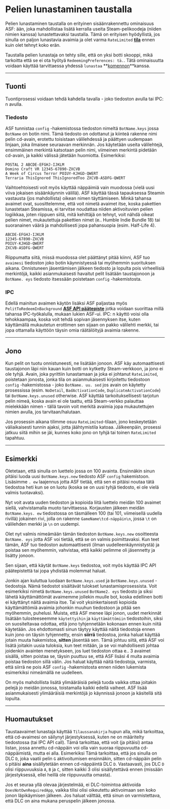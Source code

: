 # Pelien lunastaminen taustalla

Pelien lunastaminen taustalla on erityinen sisäänrakennettu ominaisuus ASF: ään, joka mahdollistaa lisätä kerralla useita Steam-pelikoodeja (niiden nimien kanssa) lunastettavaksi taustalla. Tämä on erityisen hyödyllistä, jos sinulla on paljon lunastavia avaimia ja olet varma `RateLimited` **[tila](https://github.com/JustArchiNET/ArchiSteamFarm/wiki/FAQ#what-is-the-meaning-of-status-when-redeeming-a-key)** ennen kuin olet tehnyt koko erän.

Taustalla pelien lunastaja on tehty sille, että on yksi botti skooppi, mikä tarkoitta että se ei ota hyötyä `RedeemingPreferences: tä.`. Tätä ominaisuutta voidaan käyttää tarvittaessa yhdessä `lunastaa` **[komennon](https://github.com/JustArchiNET/ArchiSteamFarm/wiki/Commands)**kanssa.

---

## Tuonti

Tuontiprosessi voidaan tehdä kahdella tavalla - joko tiedoston avulla tai IPC: n avulla.

### Tiedosto

ASF tunnistaa `config` -hakemistossa tiedoston nimeltä `BotName.keys` jossa `BotName` on botin nimi. Tämä tiedosto on odottanut ja kiinteä rakenne nimi pelin cd-avain, erotettu toisistaan välilehdessä ja päättyen uudempaan linjaan, joka ilmaisee seuraavan merkinnän. Jos käytetään useita välilehtejä, ensimmäinen merkintä katsotaan pelin nimi, viimeinen merkintä pidetään cd-avain, ja kaikki välissä jätetään huomiotta. Esimerkiksi:

```text
POSTAL 2 ABCDE-EFGHJ-IJKLM
Domino Craft VR 12345-67890-ZXCVB
A Week of Circus Terror POIUY-KJHGD-QWERT
Terraria ThisIgnored ThisIgnoredToo ZXCVB-ASDFG-QWERT
```

Vaihtoehtoisesti voit myös käyttää näppäimiä vain muodossa (vielä uusi viiva jokaisen sisäänkäynnin välillä). ASF käyttää tässä tapauksessa Steamin vastausta (jos mahdollista) oikean nimen täyttämiseen. Minkä tahansa avaimet ovat, suosittelemme, että voit nimetä avaimet itse, koska pakettien lunastetaan Steamissa, ei tarvitse noudattaa niiden aktivoituvien pelien logiikkaa, joten riippuen siitä, mitä kehittäjä on tehnyt, voit nähdä oikeat pelien nimet, mukautettuja pakettien nimet (e.. Humble Indie Bundle 18) tai suoranainen väärä ja mahdollisesti jopa pahansuopia (esim. Half-Life 4).

```text
ABCDE-EFGHJ-IJKLM
12345-67890-ZXCVB
POIUY-KJHGD-QWERT
ZXCVB-ASDFG-QWERT
```

Riippumatta siitä, missä muodossa olet päättänyt pitää kiinni, ASF tuo `avaimesi` tiedoston joko botin käynnistyessä tai myöhemmin suorituksen aikana. Onnistuneen jäsentämisen jälkeen tiedosto ja lopulta pois virheellisiä merkintöjä, kaikki asianmukaisesti havaitut pelit lisätään taustajonoon ja `BotName. eys` tiedosto itsessään poistetaan `config` -hakemistosta.

### IPC

Edellä mainitun avaimen käytön lisäksi ASF paljastaa myös `PelitToRedeemInBackground` **[ASF API päätepiste](https://github.com/JustArchiNET/ArchiSteamFarm/wiki/IPC#asf-api)** jotka voidaan suorittaa millä tahansa IPC-työkalulla, mukaan lukien ASF-ui. IPC: n käyttö voisi olla tehokkaampaa, koska voit tehdä sopivan jäsennyksen itse, kuten käyttämällä mukautetun erottimen sen sijaan on pakko välilehti merkki, tai jopa ottamalla käyttöön täysin omia räätälöityjä avaimia rakenne.

---

## Jono

Kun pelit on tuotu onnistuneesti, ne lisätään jonoon. ASF käy automaattisesti taustajonon läpi niin kauan kuin botti on kytketty Steam-verkkoon, ja jono ei ole tyhjä. Avain, joka pyrittiin lunastamaan ja joka ei johtanut `RateLimited`, poistetaan jonosta, jonka tila on asianmukaisesti kirjoitettu tiedostoon `config` -hakemistossa - joko `BotName. uu. sed` jos avain on käytetty prosessissa (esim. `NoDetail`, `BadActivationCode`, `DuplicateActivationCode`) tai `BotName.keys.unused` otherwise. ASF käyttää tarkoituksellisesti tarjotun pelin nimeä, koska avain ei ole taattu, että Steam-verkko palauttaa mielekkään nimen - tällä tavoin voit merkitä avaimia jopa mukautettujen nimien avulla, jos tarvitaan/halutaan.

Jos prosessin aikana tilimme osuu `RateLimited`-tilaan, jono keskeytetään väliaikaisesti tunnin ajaksi, jotta jäähtymistila katoaa. Jälkeenpäin, prosessi jatkuu siitä mihin se jäi, kunnes koko jono on tyhjä tai toinen `RateLimited` tapahtuu.

---

## Esimerkki

Oletetaan, että sinulla on luettelo jossa on 100 avainta. Ensinnäkin sinun pitäisi luoda uusi `BotName.keys.new` tiedosto ASF `config` hakemistoon. Lisäsimme `. ew` laajennus jotta ASF tietää, että sen ei pitäisi noutaa tätä tiedostoa heti kun se on luotu (koska se on uusi tyhjä tiedosto, ei ole vielä valmis tuotavaksi).

Nyt voit avata uuden tiedoston ja kopioida liitä luettelo meidän 100 avaimet siellä, vahvistamalla muoto tarvittaessa. Korjausten jälkeen meidän `BotName.keys. ew` tiedostossa on täsmälleen 100 (tai 101, viimeisellä uudella rivillä) jokainen rivi, jolla on rakenne `GameName\tcd-näppäin\n`, jossa `\t` on välilehden merkki ja `\n` on uudempi.

Olet nyt valmis nimeämään tämän tiedoston `BotName.keys.new` osoitteesta `BotName. eys` jotta ASF voi tietää, että se on valmis poimittavaksi. Kun teet tämän, ASF tuo tiedoston automaattisesti (ilman uudelleenkäynnistystä) ja poistaa sen myöhemmin, vahvistaa, että kaikki pelimme oli jäsennetty ja lisätty jonoon.

Sen sijaan, että käytät `BotName.keys` tiedostoa, voit myös käyttää IPC API päätepistettä tai jopa yhdistää molemmat haluat.

Jonkin ajan kuluttua luodaan `BotName.keys.used` ja `BotName.keys.unused` -tiedostoja. Nämä tiedostot sisältävät tulokset lunastamisprosessista. Voit esimerkiksi nimetä `BotName.keys.unused` `BotName2. eys` tiedosto ja siksi lähetä käyttämättömät avaimemme jollekin muulle bot, koska edellinen botti ei käyttänyt näitä avaimia itse. Tai voit yksinkertaisesti kopioida käyttämättömiä avaimia johonkin muuhun tiedostoon ja pitää sen myöhemmin, puhelusi. Muista, että ASF menee läpi jonon, uudet merkinnät lisätään tulosteeseemme `käytettyihin` ja `käyttämättömiin` tiedostoihin, siksi on suositeltavaa odottaa, että jono tyhjennetään kokonaan ennen kuin niitä käytetään. Jos ehdottomasti sinun täytyy käyttää näitä tiedostoja ennen kuin jono on täysin tyhjennetty, ensin **siirrä** tiedostoa, jonka haluat käyttää jotain muuta hakemistoa, **sitten** jäsentää sen. Tämä johtuu siitä, että ASF voi lisätä joitakin uusia tuloksia, kun teet mitään, ja se voi mahdollisesti johtaa joidenkin avainten menetykseen, jos luet tiedoston ottaa e.. 3 avaimet sisällä, sitten poistaa se, täysin puuttuu se, että ASF lisäsi 4 muita avaimia poistaa tiedoston sillä välin. Jos haluat käyttää näitä tiedostoja, varmista, että siirrä ne pois ASF `config` -hakemistosta ennen niiden lukemista esimerkiksi nimeämällä ne uudelleen.

On myös mahdollista lisätä ylimääräisiä pelejä tuoda vaikka ottaa joitakin pelejä jo meidän jonossa, toistamalla kaikki edellä vaiheet. ASF lisää asianmukaisesti ylimääräisiä merkintöjä jo käynnissä jonoon ja käsitellä sitä lopulta.

---

## Huomautukset

Taustaavaimet lunastaja käyttää `Tilaussanakirja` hupun alla, mikä tarkoittaa, että cd-avaimesi on säilynyt järjestyksessä, kuten ne on määritelty tiedostossa (tai IPC API call). Tämä tarkoittaa, että voit (ja pitäisi) antaa listan, jossa annettu cd-näppäin voi olla vain suoraa riippuvuutta cd-näppäimistä, mutta ei alla. Esimerkiksi Tämä tarkoittaa, että jos sinulla on DLC `D`, joka vaatii pelin `G` aktivoitumisen ensinnäkin, sitten cd-näppäin pelin `G` pitäisi **aina** sisällytetään ennen cd-näppäintä DLC `D`. Vastaavasti, jos DLC `D` olisi riippuvuuksia `A`, `B` ja `C`, sitten kaikki 3 olisi sisällytettävä ennen (missään järjestyksessä, ellei heillä ole riippuvuutta omasta).

Jos et seuraa yllä olevaa järjestelmää, ei DLC-toimintoa aktivoida `DoesNotOwnRequiredApp`, vaikka tilisi olisi oikeutettu aktivoimaan sen koko jonon läpikäymisen jälkeen. Jos haluat välttää, että sinun on varmistettava, että DLC on aina mukana peruspelin jälkeen jonossa.
